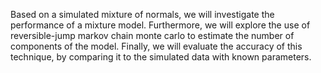 Based on a simulated mixture of normals, we will investigate the performance of a mixture model. Furthermore, we will explore the use of reversible-jump markov chain monte carlo to estimate the number of components of the model. Finally, we will evaluate the accuracy of this technique, by comparing it to the simulated data with known parameters.
